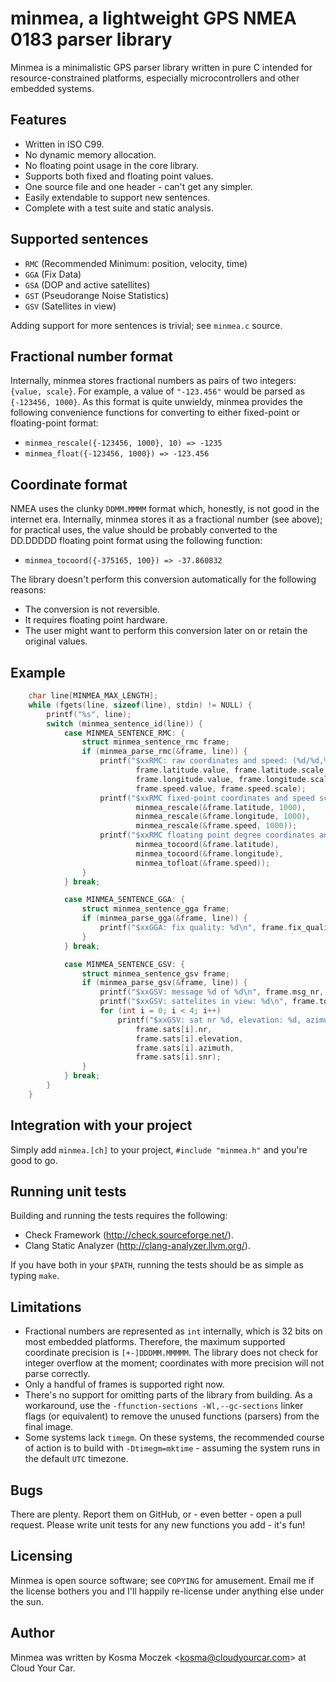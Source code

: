# minmea, a lightweight GPS NMEA 0183 parser library

Minmea is a minimalistic GPS parser library written in pure C intended for
resource-constrained platforms, especially microcontrollers and other embedded
systems.

## Features

* Written in ISO C99.
* No dynamic memory allocation.
* No floating point usage in the core library.
* Supports both fixed and floating point values.
* One source file and one header - can't get any simpler.
* Easily extendable to support new sentences.
* Complete with a test suite and static analysis.

## Supported sentences

* ``RMC`` (Recommended Minimum: position, velocity, time)
* ``GGA`` (Fix Data)
* ``GSA`` (DOP and active satellites)
* ``GST`` (Pseudorange Noise Statistics)
* ``GSV`` (Satellites in view)

Adding support for more sentences is trivial; see ``minmea.c`` source.

## Fractional number format

Internally, minmea stores fractional numbers as pairs of two integers: ``{value, scale}``.
For example, a value of ``"-123.456"`` would be parsed as ``{-123456, 1000}``. As this
format is quite unwieldy, minmea provides the following convenience functions for converting
to either fixed-point or floating-point format:

* ``minmea_rescale({-123456, 1000}, 10) => -1235``
* ``minmea_float({-123456, 1000}) => -123.456``

## Coordinate format

NMEA uses the clunky ``DDMM.MMMM`` format which, honestly, is not good in the internet era.
Internally, minmea stores it as a fractional number (see above); for practical uses,
the value should be probably converted to the DD.DDDDD floating point format using the
following function:

* ``minmea_tocoord({-375165, 100}) => -37.860832``

The library doesn't perform this conversion automatically for the following reasons:

* The conversion is not reversible.
* It requires floating point hardware.
* The user might want to perform this conversion later on or retain the original values.

## Example

```c
    char line[MINMEA_MAX_LENGTH];
    while (fgets(line, sizeof(line), stdin) != NULL) {
        printf("%s", line);
        switch (minmea_sentence_id(line)) {
            case MINMEA_SENTENCE_RMC: {
                struct minmea_sentence_rmc frame;
                if (minmea_parse_rmc(&frame, line)) {
                    printf("$xxRMC: raw coordinates and speed: (%d/%d,%d/%d) %d/%d\n",
                            frame.latitude.value, frame.latitude.scale,
                            frame.longitude.value, frame.longitude.scale,
                            frame.speed.value, frame.speed.scale);
                    printf("$xxRMC fixed-point coordinates and speed scaled to three decimal places: (%d,%d) %d\n",
                            minmea_rescale(&frame.latitude, 1000),
                            minmea_rescale(&frame.longitude, 1000),
                            minmea_rescale(&frame.speed, 1000));
                    printf("$xxRMC floating point degree coordinates and speed: (%f,%f) %f\n",
                            minmea_tocoord(&frame.latitude),
                            minmea_tocoord(&frame.longitude),
                            minmea_tofloat(&frame.speed));
                }
            } break;

            case MINMEA_SENTENCE_GGA: {
                struct minmea_sentence_gga frame;
                if (minmea_parse_gga(&frame, line)) {
                    printf("$xxGGA: fix quality: %d\n", frame.fix_quality);
                }
            } break;

            case MINMEA_SENTENCE_GSV: {
                struct minmea_sentence_gsv frame;
                if (minmea_parse_gsv(&frame, line)) {
                    printf("$xxGSV: message %d of %d\n", frame.msg_nr, frame.total_msgs);
                    printf("$xxGSV: sattelites in view: %d\n", frame.total_sats);
                    for (int i = 0; i < 4; i++)
                        printf("$xxGSV: sat nr %d, elevation: %d, azimuth: %d, snr: %d dbm\n",
                            frame.sats[i].nr,
                            frame.sats[i].elevation,
                            frame.sats[i].azimuth,
                            frame.sats[i].snr);
                }
            } break;
        }
    }
```

## Integration with your project

Simply add ``minmea.[ch]`` to your project, ``#include "minmea.h"`` and you're
good to go.

## Running unit tests

Building and running the tests requires the following:

* Check Framework (http://check.sourceforge.net/).
* Clang Static Analyzer (http://clang-analyzer.llvm.org/).

If you have both in your ``$PATH``, running the tests should be as simple as
typing ``make``.

## Limitations

* Fractional numbers are represented as ``int`` internally, which is 32 bits on
  most embedded platforms. Therefore, the maximum supported coordinate precision
  is ``[+-]DDDMM.MMMMM``. The library does not check for integer overflow at the
  moment; coordinates with more precision will not parse correctly.
* Only a handful of frames is supported right now.
* There's no support for omitting parts of the library from building. As
  a workaround, use the ``-ffunction-sections -Wl,--gc-sections`` linker flags
  (or equivalent) to remove the unused functions (parsers) from the final image.
* Some systems lack ``timegm``. On these systems, the recommended course of
  action is to build with ``-Dtimegm=mktime`` - assuming the system runs in the
  default ``UTC`` timezone.

## Bugs

There are plenty. Report them on GitHub, or - even better - open a pull request.
Please write unit tests for any new functions you add - it's fun!

## Licensing

Minmea is open source software; see ``COPYING`` for amusement. Email me if the
license bothers you and I'll happily re-license under anything else under the sun.

## Author

Minmea was written by Kosma Moczek &lt;kosma@cloudyourcar.com&gt; at Cloud Your Car.
